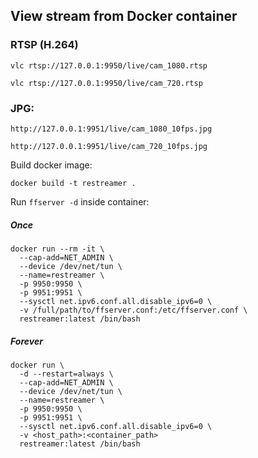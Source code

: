 ## View stream from Docker container
### RTSP (H.264)
`vlc rtsp://127.0.0.1:9950/live/cam_1080.rtsp`

`vlc rtsp://127.0.0.1:9950/live/cam_720.rtsp`
 
### JPG:
`http://127.0.0.1:9951/live/cam_1080_10fps.jpg`

`http://127.0.0.1:9951/live/cam_720_10fps.jpg`

Build docker image:
```
docker build -t restreamer .
```

Run `ffserver -d` inside container:
##### Once
```
docker run --rm -it \
  --cap-add=NET_ADMIN \
  --device /dev/net/tun \
  --name=restreamer \
  -p 9950:9950 \
  -p 9951:9951 \
  --sysctl net.ipv6.conf.all.disable_ipv6=0 \
  -v /full/path/to/ffserver.conf:/etc/ffserver.conf \
  restreamer:latest /bin/bash
```
##### Forever
```
docker run \
  -d --restart=always \
  --cap-add=NET_ADMIN \
  --device /dev/net/tun \
  --name=restreamer \
  -p 9950:9950 \
  -p 9951:9951 \
  --sysctl net.ipv6.conf.all.disable_ipv6=0 \
  -v <host_path>:<container_path> 
  restreamer:latest /bin/bash
```

